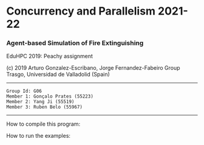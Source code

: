 # Concurrency and Parallelism 2021-22

### Agent-based Simulation of Fire Extinguishing

EduHPC 2019: Peachy assignment

(c) 2019 Arturo Gonzalez-Escribano, Jorge Fernandez-Fabeiro
Group Trasgo, Universidad de Valladolid (Spain)

--------------------------------------------------------------

    Group Id: G06
    Member 1: Gonçalo Prates (55223)
    Member 2: Yang Ji (55519)
    Member 3: Ruben Belo (55967)

--------------------------------------------------------------

How to compile this program:

How to run the examples:

